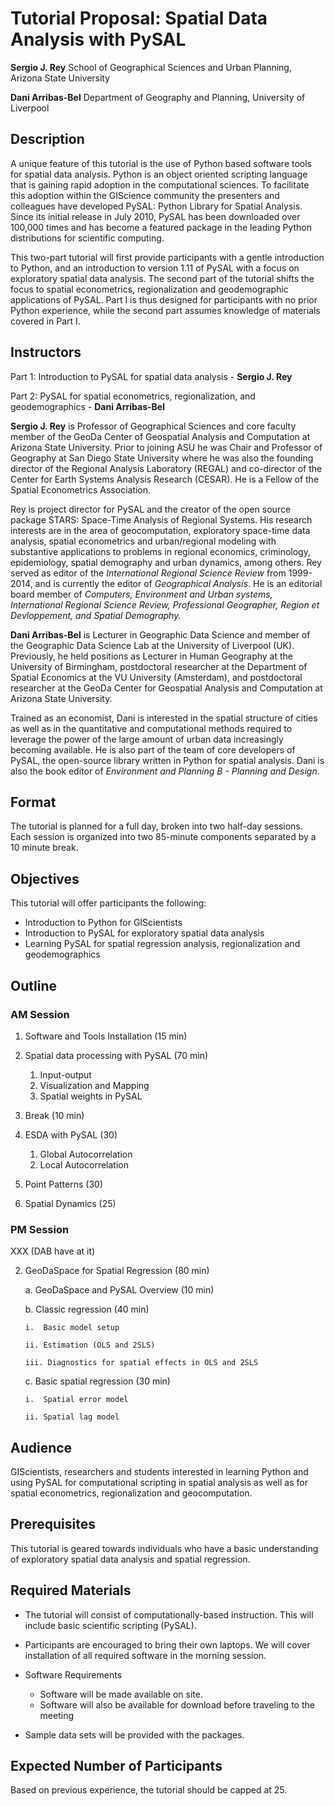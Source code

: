 # Tutorial Proposal: Spatial Data Analysis with  PySAL

**Sergio J. Rey**  School of Geographical Sciences and Urban Planning, Arizona State University

**Dani Arribas-Bel** Department of Geography and Planning, University of Liverpool



## Description

A unique feature of this tutorial is the use of Python based software tools for
spatial data analysis. Python is an object oriented scripting language that is
gaining rapid adoption in the computational sciences.  To facilitate this
adoption within the GIScience community the presenters and colleagues have developed PySAL:
Python Library for Spatial Analysis. Since its initial release in July 2010,
PySAL has been downloaded over 100,000 times and has become a featured package
in the leading Python distributions for scientific computing.


This two-part tutorial will first provide participants with a gentle
introduction to Python, and an introduction to version 1.11 of PySAL with a
focus on  exploratory spatial data analysis.  The second part of the tutorial
shifts the focus to spatial econometrics, regionalization and geodemographic
applications of PySAL.  Part I is thus designed for participants with no prior
Python experience, while the second part assumes knowledge of materials covered
in Part I.

## Instructors

Part 1: Introduction to PySAL for spatial data analysis - **Sergio J. Rey**

Part 2: PySAL for spatial econometrics, regionalization, and geodemographics - **Dani Arribas-Bel**

**Sergio J. Rey** is Professor of Geographical Sciences and core faculty member
of the GeoDa Center of Geospatial Analysis and Computation at Arizona State
University. Prior to joining ASU he was Chair and Professor of Geography at San
Diego State University where he was also the founding director of the Regional
Analysis Laboratory (REGAL) and co-director of the Center for Earth Systems
Analysis Research (CESAR).  He is a Fellow of the Spatial Econometrics
Association.

Rey is project director for PySAL and the creator of the open source package
STARS: Space-Time Analysis of Regional Systems. His research interests are in
the area of geocomputation, exploratory space-time data analysis, spatial
econometrics and urban/regional modeling with substantive applications to
problems in regional economics, criminology, epidemiology, spatial demography
and urban dynamics, among others. Rey served as editor of the *International
Regional Science Review* from 1999-2014, and is currently the editor of
*Geographical Analysis*. He  is an editorial board member of *Computers,
Environment and Urban systems,  International Regional Science Review,
Professional Geographer, Region et Devloppement, and Spatial Demography.*

**Dani Arribas-Bel** is Lecturer in Geographic Data Science and member of
the Geographic Data Science Lab at the University of Liverpool (UK). Previously,
he held positions as Lecturer in Human Geography at the University of Birmingham,
postdoctoral researcher at the Department of Spatial Economics at the VU University
(Amsterdam), and postdoctoral researcher at the GeoDa Center for Geospatial 
Analysis and Computation at Arizona State University. 

Trained as an economist, Dani is interested in the spatial structure of cities as well
as in the quantitative and computational methods required to leverage the power of the 
large amount of urban data increasingly becoming available. He is also part of the team
of core developers of PySAL, the open-source library written in Python for spatial
analysis. Dani is also the book editor of *Environment and Planning B -
Planning and Design*.


## Format

The tutorial is planned for a full day, broken into two half-day
sessions. Each session is organized into two 85-minute components
separated by a 10 minute break.

## Objectives

This tutorial will offer participants the following:

-   Introduction to Python for GIScientists
-   Introduction to PySAL for exploratory spatial data analysis
-   Learning PySAL for spatial regression analysis, regionalization and geodemographics

## Outline

### AM Session

1. Software and Tools Installation (15 min)

2. Spatial data processing with PySAL (70 min)
 
   1. Input-output
   2. Visualization and Mapping
   3. Spatial weights in PySAL

4. Break (10 min)

4. ESDA with PySAL (30)

   1. Global Autocorrelation
   2. Local Autocorrelation

5. Point Patterns (30)

6. Spatial Dynamics (25)

### PM Session

XXX (DAB have at it)


2.  GeoDaSpace for Spatial Regression (80 min)

    a.  GeoDaSpace and PySAL Overview (10 min)

    b.  Classic regression (40 min)

        i.  Basic model setup

        ii. Estimation (OLS and 2SLS)

        iii. Diagnostics for spatial effects in OLS and 2SLS

    c.  Basic spatial regression (30 min)

        i.  Spatial error model

        ii. Spatial lag model

## Audience

GIScientists, researchers and students interested
in learning Python and using PySAL for computational scripting in
spatial analysis as well as for spatial econometrics, regionalization and geocomputation.

## Prerequisites

This tutorial is geared towards individuals who have a basic
understanding of exploratory spatial data analysis and spatial
regression.

## Required Materials

-   The tutorial will consist of computationally-based instruction. This
    will include basic scientific scripting (PySAL).

-   Participants are encouraged to bring their own laptops. We will
    cover installation of all required software in the morning session.


-   Software Requirements

    -   Software will be made available on site.
    -   Software will also be available for download before traveling to the meeting


-   Sample data sets will be provided with the packages.

## Expected Number of Participants

Based on previous experience, the tutorial should be capped at 25.
